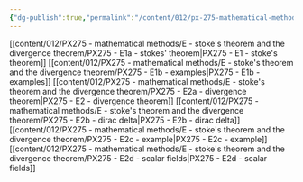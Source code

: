 ```yaml
---
{"dg-publish":true,"permalink":"/content/012/px-275-mathematical-methods/e-stoke-s-theorem-and-the-divergence-theorem/e-stokes-theorem-and-the-divergence-theorem/","created":"2024-11-25T10:50:32.000+00:00","updated":"2024-11-28T12:29:58.813+00:00"}
---
```


[[content/012/PX275 - mathematical methods/E - stoke's theorem and the divergence theorem/PX275 - E1a - stokes' theorem\|PX275 - E1 - stoke's theorem]]
[[content/012/PX275 - mathematical methods/E - stoke's theorem and the divergence theorem/PX275 - E1b - examples\|PX275 - E1b - examples]]
[[content/012/PX275 - mathematical methods/E - stoke's theorem and the divergence theorem/PX275 - E2a - divergence theorem\|PX275 - E2 - divergence theorem]]
[[content/012/PX275 - mathematical methods/E - stoke's theorem and the divergence theorem/PX275 - E2b - dirac delta\|PX275 - E2b - dirac delta]]
[[content/012/PX275 - mathematical methods/E - stoke's theorem and the divergence theorem/PX275 - E2c - example\|PX275 - E2c - example]]
[[content/012/PX275 - mathematical methods/E - stoke's theorem and the divergence theorem/PX275 - E2d - scalar fields\|PX275 - E2d - scalar fields]]
